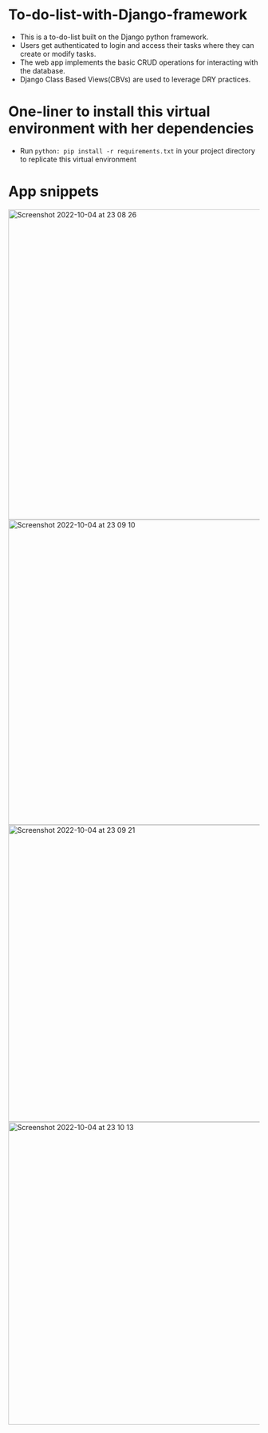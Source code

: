 # To-do-list-with-Django-framework
 + This is a to-do-list built on the Django python framework.  
 + Users get authenticated to login and access their tasks where they can create or modify tasks.  
 + The web app implements the basic CRUD operations for interacting with the database.  
 + Django Class Based Views(CBVs) are used to leverage DRY practices.
# One-liner to install this virtual environment with her dependencies
 + Run ```python: pip install -r requirements.txt``` in your project directory to replicate this virtual environment
# App snippets
 

<img width="621" alt="Screenshot 2022-10-04 at 23 08 26" src="https://user-images.githubusercontent.com/77880940/193917178-ba0ba47a-aa90-4ba6-9c94-f05a0e364827.png">
<img width="611" alt="Screenshot 2022-10-04 at 23 09 10" src="https://user-images.githubusercontent.com/77880940/193917208-ae2e91b5-3fb1-4e65-86a3-38b3b5c75069.png">
<img width="595" alt="Screenshot 2022-10-04 at 23 09 21" src="https://user-images.githubusercontent.com/77880940/193917233-27ad9f66-d039-4970-a877-bb3821130975.png">
<img width="606" alt="Screenshot 2022-10-04 at 23 10 13" src="https://user-images.githubusercontent.com/77880940/193917271-36e6d26e-8fa8-45d6-9b9b-b0ac01c5bb63.png">
